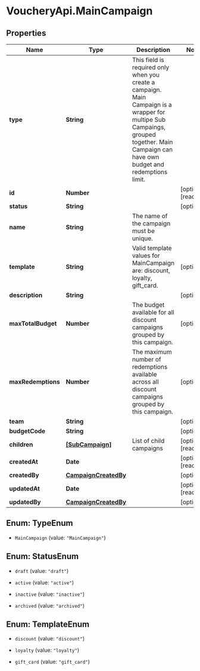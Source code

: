 # VoucheryApi.MainCampaign

## Properties

Name | Type | Description | Notes
------------ | ------------- | ------------- | -------------
**type** | **String** | This field is required only when you create a campaign. Main Campaign is a wrapper for multipe Sub Campaings, grouped together. Main Campaign can have own budget and redemptions limit. | 
**id** | **Number** |  | [optional] [readonly] 
**status** | **String** |  | [optional] 
**name** | **String** | The name of the campaign must be unique. | 
**template** | **String** | Valid template values for MainCampaign are: discount, loyalty, gift_card. | [optional] 
**description** | **String** |  | [optional] 
**maxTotalBudget** | **Number** | The budget available for all discount campaigns grouped by this campaign. | [optional] 
**maxRedemptions** | **Number** | The maximum number of redemptions available across all discount campaigns grouped by this campaign. | [optional] 
**team** | **String** |  | [optional] 
**budgetCode** | **String** |  | [optional] 
**children** | [**[SubCampaign]**](SubCampaign.md) | List of child campaigns | [optional] [readonly] 
**createdAt** | **Date** |  | [optional] [readonly] 
**createdBy** | [**CampaignCreatedBy**](CampaignCreatedBy.md) |  | [optional] 
**updatedAt** | **Date** |  | [optional] [readonly] 
**updatedBy** | [**CampaignCreatedBy**](CampaignCreatedBy.md) |  | [optional] 



## Enum: TypeEnum


* `MainCampaign` (value: `"MainCampaign"`)





## Enum: StatusEnum


* `draft` (value: `"draft"`)

* `active` (value: `"active"`)

* `inactive` (value: `"inactive"`)

* `archived` (value: `"archived"`)





## Enum: TemplateEnum


* `discount` (value: `"discount"`)

* `loyalty` (value: `"loyalty"`)

* `gift_card` (value: `"gift_card"`)




